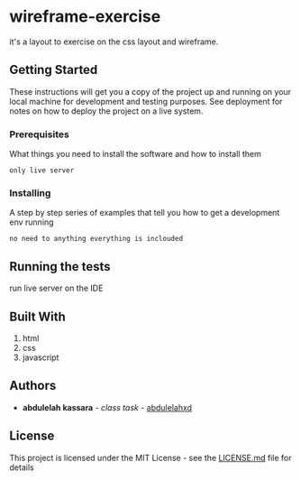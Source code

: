 # wireframe-exercise

it's a layout to exercise on the css layout and wireframe.
## Getting Started

These instructions will get you a copy of the project up and running on your local machine for development and testing purposes. See deployment for notes on how to deploy the project on a live system.

### Prerequisites

What things you need to install the software and how to install them

```
only live server

```

### Installing

A step by step series of examples that tell you how to get a development env running

```
no need to anything everything is inclouded

```

## Running the tests

run live server on the IDE

## Built With

1. html
2. css
3. javascript


## Authors

* **abdulelah kassara** - *class task* - [abdulelahxd](https://github.com/abdulelahxd)

## License

This project is licensed under the MIT License - see the [LICENSE.md](LICENSE.md) file for details
